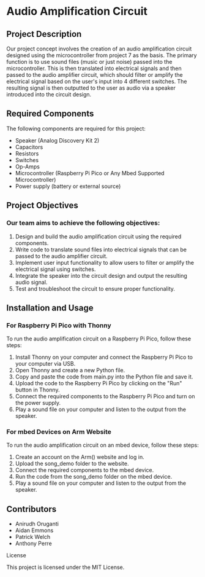 # Audio Amplification Circuit
## Project Description
Our project concept involves the creation of an audio amplification circuit designed using the microcontroller from project 7 as the basis. The primary function is to use sound files (music or just noise) passed into the microcontroller. This is then translated into electrical signals and then passed to the audio amplifier circuit, which should filter or amplify the electrical signal based on the user's input into 4 different switches. The resulting signal is then outputted to the user as audio via a speaker introduced into the circuit design.

## Required Components
The following components are required for this project:

- Speaker (Analog Discovery Kit 2)
- Capacitors
- Resistors
- Switches
- Op-Amps
- Microcontroller (Raspberry Pi Pico or Any Mbed Supported Microcontroller)
- Power supply (battery or external source)
## Project Objectives
### Our team aims to achieve the following objectives:

1. Design and build the audio amplification circuit using the required components.
2. Write code to translate sound files into electrical signals that can be passed to the audio amplifier circuit.
3. Implement user input functionality to allow users to filter or amplify the electrical signal using switches.
4. Integrate the speaker into the circuit design and output the resulting audio signal.
5. Test and troubleshoot the circuit to ensure proper functionality.
## Installation and Usage
### For Raspberry Pi Pico with Thonny
To run the audio amplification circuit on a Raspberry Pi Pico, follow these steps:

1. Install Thonny on your computer and connect the Raspberry Pi Pico to your computer via USB.
2. Open Thonny and create a new Python file.
3. Copy and paste the code from main.py into the Python file and save it.
4. Upload the code to the Raspberry Pi Pico by clicking on the "Run" button in Thonny.
5. Connect the required components to the Raspberry Pi Pico and turn on the power supply.
6. Play a sound file on your computer and listen to the output from the speaker.

### For mbed Devices on Arm Website
To run the audio amplification circuit on an mbed device, follow these steps:

1. Create an account on the Arm() website and log in.
2. Upload the song_demo folder to the website.
3. Connect the required components to the mbed device.
4. Run the code from the song_demo folder on the mbed device.
5. Play a sound file on your computer and listen to the output from the speaker.

## Contributors
- Anirudh Oruganti 
- Aidan Emmons
- Patrick Welch
- Anthony Perre

License
  

This project is licensed under the MIT License.